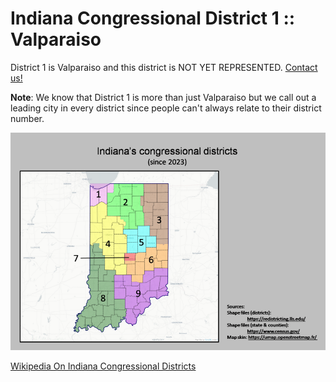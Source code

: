 # Indiana Congressional District 1 :: Valparaiso

District 1 is Valparaiso and this district is NOT YET REPRESENTED.   [Contact us!](/contact.html)

**Note**: We know that District 1 is more than just Valparaiso but we call out a leading city in every district since people can't always relate to their district number.


![image](/images/districts.png)

[Wikipedia On Indiana Congressional Districts](https://en.wikipedia.org/wiki/Indiana%27s_congressional_districts)